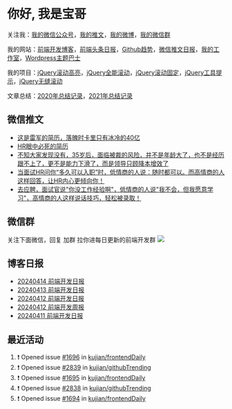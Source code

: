
# 你好, 我是宝哥

关注我：[我的微信公众号](https://open.weixin.qq.com/qr/code?username=caibaojian_com)，[我的推文](https://weixin.qdkfweb.cn/)，[我的微博](https://weibo.com/kujian)，[我的微信群](https://qdkfweb.cn/go/weixinqun)

我的网站：[前端开发博客](https://qdkfweb.cn/)，[前端头条日报](https://toutiao.qdkfweb.cn/)，[Github趋势](https://github.qdkfweb.cn/)，[微信推文日报](https://weixin.qdkfweb.cn/)，[我的工作室](https://diy.qdkfweb.cn/)，[Wordpress主题巴士](https://wp.qdkfweb.cn/)

我的项目：[jQuery滚动高亮](https://github.com/kujian/scrollHighlight)，[jQuery全能滚动](https://github.com/kujian/power-slider)，[jQuery滚动固定](https://github.com/kujian/scrollfix)，[jQuery工具提示](https://github.com/kujian/tooltip)，[jQuery无缝滚动](http://github.com/kujian/scrollForever)

文章总结：[2020年总结记录](https://mp.weixin.qq.com/s/u0YW8BFWYLquVauhHrkSMQ)，[2021年总结记录](https://mp.weixin.qq.com/s/zMnxIpxMdDrIyuLxHRnSPw)


## 微信推文

<!-- BLOG-POST-LIST:START -->
- [这是雷军的简历，落魄时卡里只有冰冷的40亿](https://weixin.qdkfweb.cn/42633.html)
- [HR眼中必死的简历](https://weixin.qdkfweb.cn/42634.html)
- [不知大家发现没有，35岁后，面临被裁的风险，并不是年龄大了，也不是经历跟不上了，更不是能力下滑了，而是领导只顾降本增效了](https://weixin.qdkfweb.cn/42635.html)
- [当面试HR问你“多久可以入职”时，低情商的人说：随时都可以。而高情商的人这样回答，让HR内心更倾向你！](https://weixin.qdkfweb.cn/42349.html)
- [去应聘，面试官说&quot;你没工作经验啊&quot;，低情商的人说&quot;我不会，但我愿意学习&quot;，高情商的人这样说话技巧，轻松被录取！](https://weixin.qdkfweb.cn/42350.html)
<!-- BLOG-POST-LIST:END -->

## 微信群
关注下面微信，回复 加群 拉你进每日更新的前端开发群
![](https://pic.qdkfweb.cn/uploads/2023/11/weixin.png)

## 博客日报

<!-- DAILY:START -->
- [20240414 前端开发日报](https://qdkfweb.cn/fe-daily-20240414.html)
- [20240413 前端开发日报](https://qdkfweb.cn/fe-daily-20240413.html)
- [20240412 前端开发日报](https://qdkfweb.cn/fe-daily-20240412.html)
- [20240412 前端开发周报](https://qdkfweb.cn/fe-weekly-20240412.html)
- [20240411 前端开发日报](https://qdkfweb.cn/fe-daily-20240411.html)
<!-- DAILY:END -->


## 最近活动

<!--START_SECTION:activity-->
1. ❗ Opened issue [#1696](https://github.com/kujian/frontendDaily/issues/1696) in [kujian/frontendDaily](https://github.com/kujian/frontendDaily)
2. ❗ Opened issue [#2839](https://github.com/kujian/githubTrending/issues/2839) in [kujian/githubTrending](https://github.com/kujian/githubTrending)
3. ❗ Opened issue [#1695](https://github.com/kujian/frontendDaily/issues/1695) in [kujian/frontendDaily](https://github.com/kujian/frontendDaily)
4. ❗ Opened issue [#2838](https://github.com/kujian/githubTrending/issues/2838) in [kujian/githubTrending](https://github.com/kujian/githubTrending)
5. ❗ Opened issue [#1694](https://github.com/kujian/frontendDaily/issues/1694) in [kujian/frontendDaily](https://github.com/kujian/frontendDaily)
<!--END_SECTION:activity-->
